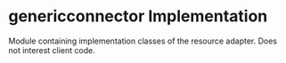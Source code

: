 # genericconnector Implementation

Module containing implementation classes of the resource adapter. Does not interest client code.
